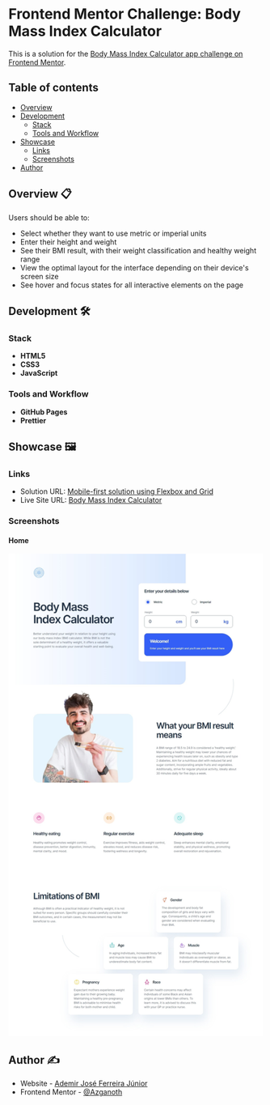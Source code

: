 # Frontend Mentor Challenge: Body Mass Index Calculator

This is a solution for the [Body Mass Index Calculator app challenge on Frontend Mentor](https://www.frontendmentor.io/challenges/body-mass-index-calculator-brrBkfSz1T).

## Table of contents

- [Overview](#overview)
- [Development](#development)
  - [Stack](#stack)
  - [Tools and Workflow](#tools-and-workflow)
- [Showcase](#showcase)
  - [Links](#links)
  - [Screenshots](#screenshots)
- [Author](#author)

## <a name="overview">Overview 📋</a>

Users should be able to:

- Select whether they want to use metric or imperial units
- Enter their height and weight
- See their BMI result, with their weight classification and healthy weight range
- View the optimal layout for the interface depending on their device's screen size
- See hover and focus states for all interactive elements on the page

## <a name="development">Development 🛠️</a>

### Stack

- **HTML5**
- **CSS3**
- **JavaScript**

### Tools and Workflow

- **GitHub Pages**
- **Prettier**

## <a name="showcase">Showcase 🖼️</a>

### Links

- Solution URL: [Mobile-first solution using Flexbox and Grid](https://www.frontendmentor.io/solutions/mobile-first-solution-using-flexbox-and-grid-YYX0I0WTtD)
- Live Site URL: [Body Mass Index Calculator](https://azganoth.github.io/bmi-calculator/)

### Screenshots

#### Home

![](/screenshot.jpeg)

## <a name="author">Author ✍️</a>

- Website - [Ademir José Ferreira Júnior](https://github.com/Azganoth)
- Frontend Mentor - [@Azganoth](https://www.frontendmentor.io/profile/Azganoth)
